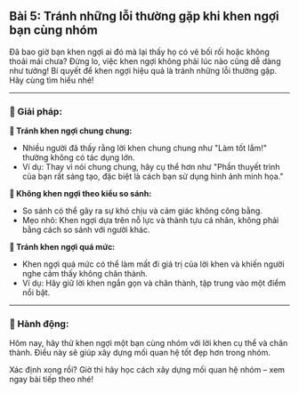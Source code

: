 ## Bài 5: Tránh những lỗi thường gặp khi khen ngợi bạn cùng nhóm

Đã bao giờ bạn khen ngợi ai đó mà lại thấy họ có vẻ bối rối hoặc không thoải mái chưa? Đừng lo, việc khen ngợi không phải lúc nào cũng dễ dàng như tưởng! Bí quyết để khen ngợi hiệu quả là tránh những lỗi thường gặp. Hãy cùng tìm hiểu nhé!

---

### 📌 Giải pháp:

**🔹 Tránh khen ngợi chung chung:**

- Nhiều người đã thấy rằng lời khen chung chung như "Làm tốt lắm!" thường không có tác dụng lớn.  
- Ví dụ: Thay vì nói chung chung, hãy cụ thể hơn như "Phần thuyết trình của bạn rất sáng tạo, đặc biệt là cách bạn sử dụng hình ảnh minh họa."

**🔹 Không khen ngợi theo kiểu so sánh:**

- So sánh có thể gây ra sự khó chịu và cảm giác không công bằng.  
- Mẹo nhỏ: Khen ngợi dựa trên nỗ lực và thành tựu cá nhân, không phải bằng cách so sánh với người khác.

**🔹 Tránh khen ngợi quá mức:**

- Khen ngợi quá mức có thể làm mất đi giá trị của lời khen và khiến người nghe cảm thấy không chân thành.  
- Ví dụ: Hãy giữ lời khen ngắn gọn và chân thành, tập trung vào một điểm nổi bật.

---

### 🚀 Hành động:

Hôm nay, hãy thử khen ngợi một bạn cùng nhóm với lời khen cụ thể và chân thành. Điều này sẽ giúp xây dựng mối quan hệ tốt đẹp hơn trong nhóm.

Xác định xong rồi? Giờ thì hãy học cách xây dựng mối quan hệ nhóm – xem ngay bài tiếp theo nhé!
